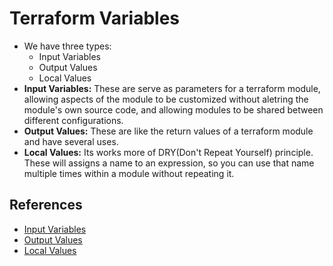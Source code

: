 # Terraform Variables
- We have three types:
  - Input Variables
  - Output Values
  - Local Values
- **Input Variables:** These are serve as parameters for a terraform module, allowing aspects of the module to be customized without aletring the module's own source code, and allowing modules to be shared between different configurations.
- **Output Values:** These are like the return values of a terraform module and have several uses.
- **Local Values:** Its works more of DRY(Don't Repeat Yourself) principle. These will assigns a name to an expression, so you can use that name multiple times within a module without repeating it.

## References
- [Input Variables](https://www.terraform.io/docs/language/values/variables.html)
- [Output Values](https://www.terraform.io/docs/language/values/outputs.html)
- [Local Values](https://www.terraform.io/docs/language/values/locals.html)